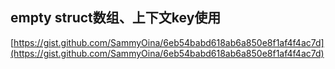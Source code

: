 ## empty struct数组、上下文key使用
[https://gist.github.com/SammyOina/6eb54babd618ab6a850e8f1af4f4ac7d](https://gist.github.com/SammyOina/6eb54babd618ab6a850e8f1af4f4ac7d)
